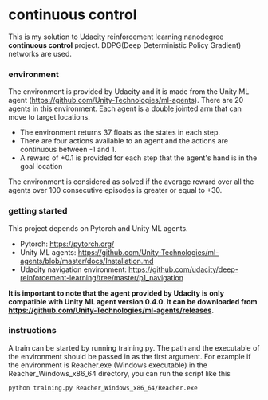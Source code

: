 # continuous control
This is my solution to Udacity reinforcement learning nanodegree **continuous control** project. DDPG(Deep Deterministic Policy Gradient) networks are used.
### environment
The environment is provided by Udacity and it is made from the Unity ML agent (https://github.com/Unity-Technologies/ml-agents).
There are 20 agents in this environment. Each agent is a double jointed arm that can move to target locations. 
- The environment returns 37 floats as the states in each step.
- There are four actions available to an agent and the actions are continuous between -1 and 1.
- A reward of +0.1 is provided for each step that the agent's hand is in the goal location
   
The environment is considered as solved if the average reward over all the agents over 100 consecutive episodes is greater or equal to +30.
  
### getting started
This project depends on Pytorch and Unity ML agents.
- Pytorch: https://pytorch.org/
- Unity ML agents: https://github.com/Unity-Technologies/ml-agents/blob/master/docs/Installation.md
- Udacity navigation environment: https://github.com/udacity/deep-reinforcement-learning/tree/master/p1_navigation

**It is important to note that the agent provided by Udacity is only compatible with Unity ML agent version 0.4.0. It can be downloaded from https://github.com/Unity-Technologies/ml-agents/releases.**

### instructions
A train can be started by running training.py. The path and the executable of the environment should be passed in as the first argument. For example if the environment is Reacher.exe (Windows executable) in the Reacher_Windows_x86_64 directory, you can run the script like this

```
python training.py Reacher_Windows_x86_64/Reacher.exe
```
